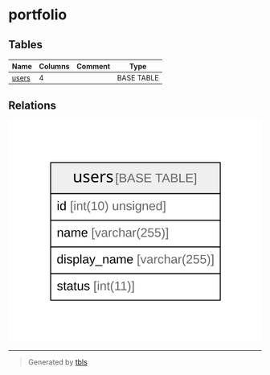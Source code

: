 # portfolio

## Tables

| Name | Columns | Comment | Type |
| ---- | ------- | ------- | ---- |
| [users](users.md) | 4 |  | BASE TABLE |

## Relations

![er](schema.svg)

---

> Generated by [tbls](https://github.com/k1LoW/tbls)
